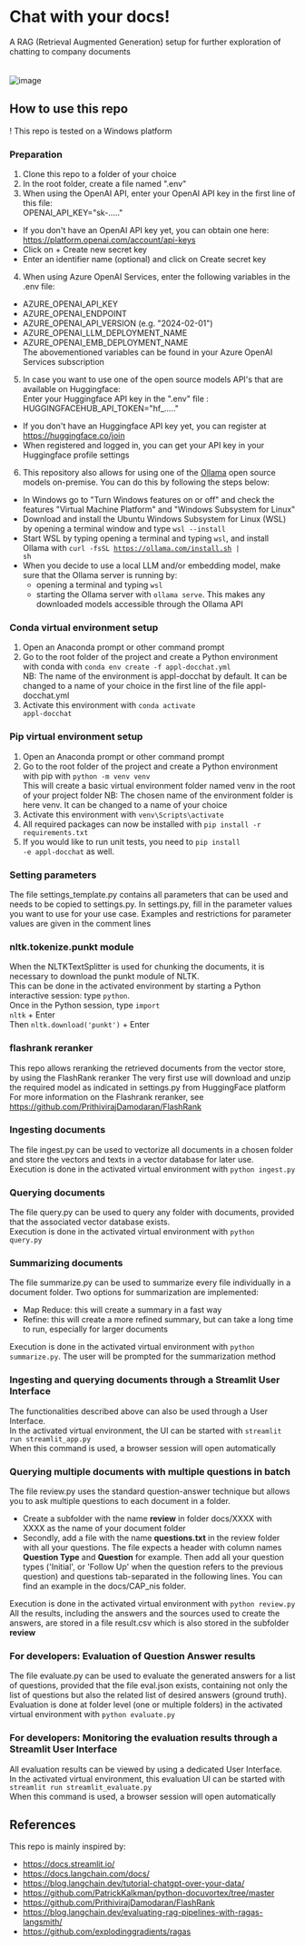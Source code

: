 # Chat with your docs! 
A RAG (Retrieval Augmented Generation) setup for further exploration of chatting to company documents<br><br><br>
![image](https://github.com/pbl-nl/appl-docchat/assets/7226328/d30cdb13-2276-4510-aae9-c94fcaeb9f66)


## How to use this repo
! This repo is tested on a Windows platform

### Preparation
1. Clone this repo to a folder of your choice
2. In the root folder, create a file named ".env"
3. When using the OpenAI API, enter your OpenAI API key in the first line of this file:<br>
OPENAI_API_KEY="sk-....."<br>
* If you don't have an OpenAI API key yet, you can obtain one here: https://platform.openai.com/account/api-keys
* Click on + Create new secret key
* Enter an identifier name (optional) and click on Create secret key
4. When using Azure OpenAI Services, enter the following variables in the .env file:
  * AZURE_OPENAI_API_KEY
  * AZURE_OPENAI_ENDPOINT
  * AZURE_OPENAI_API_VERSION (e.g. "2024-02-01")
  * AZURE_OPENAI_LLM_DEPLOYMENT_NAME
  * AZURE_OPENAI_EMB_DEPLOYMENT_NAME<br>
The abovementioned variables can be found in your Azure OpenAI Services subscription
5. In case you want to use one of the open source models API's that are available on Huggingface:<br>
Enter your Huggingface API key in the ".env" file :<br>
HUGGINGFACEHUB_API_TOKEN="hf_....."<br>
* If you don't have an Huggingface API key yet, you can register at https://huggingface.co/join
* When registered and logged in, you can get your API key in your Huggingface profile settings
6. This repository also allows for using one of the [Ollama](https://ollama.com/) open source models on-premise. You can do this by following the steps below:
* In Windows go to "Turn Windows features on or off" and check the features "Virtual Machine Platform" and "Windows Subsystem for Linux"
* Download and install the Ubuntu Windows Subsystem for Linux (WSL) by opening a terminal window and type <code>wsl --install</code>
* Start WSL by typing opening a terminal and typing <code>wsl</code>, and install Ollama with <code>curl -fsSL https://ollama.com/install.sh | sh</code>
* When you decide to use a local LLM and/or embedding model, make sure that the Ollama server is running by:
  * opening a terminal and typing <code>wsl</code>
  * starting the Ollama server with <code>ollama serve</code>. This makes any downloaded models accessible through the Ollama API
  
### Conda virtual environment setup
1. Open an Anaconda prompt or other command prompt
2. Go to the root folder of the project and create a Python environment with conda with <code>conda env create -f appl-docchat.yml</code><br>
NB: The name of the environment is appl-docchat by default. It can be changed to a name of your choice in the first line of the file appl-docchat.yml
3. Activate this environment with <code>conda activate appl-docchat</code>

### Pip virtual environment setup
1. Open an Anaconda prompt or other command prompt
2. Go to the root folder of the project and create a Python environment with pip with <code>python -m venv venv</code><br>
This will create a basic virtual environment folder named venv in the root of your project folder
NB: The chosen name of the environment folder is here venv. It can be changed to a name of your choice
3. Activate this environment with <code>venv\Scripts\activate</code>
4. All required packages can now be installed with <code>pip install -r requirements.txt</code>
5. If you would like to run unit tests, you need to <code>pip install -e appl-docchat</code> as well.

### Setting parameters
The file settings_template.py contains all parameters that can be used and needs to be copied to settings.py. In settings.py, fill in the parameter values you want to use for your use case. 
Examples and restrictions for parameter values are given in the comment lines

### nltk.tokenize.punkt module
When the NLTKTextSplitter is used for chunking the documents, it is necessary to download the punkt module of NLTK.<br>
This can be done in the activated environment by starting a Python interactive session: type <code>python</code>.<br>
Once in the Python session, type <code>import nltk</code> + Enter<br>
Then <code>nltk.download('punkt')</code> + Enter

### flashrank reranker
This repo allows reranking the retrieved documents from the vector store, by using the FlashRank reranker
The very first use will download and unzip the required model as indicated in settings.py from HuggingFace platform
For more information on the Flashrank reranker, see https://github.com/PrithivirajDamodaran/FlashRank

### Ingesting documents
The file ingest.py can be used to vectorize all documents in a chosen folder and store the vectors and texts in a vector database for later use.<br>
Execution is done in the activated virtual environment with <code>python ingest.py</code>

### Querying documents
The file query.py can be used to query any folder with documents, provided that the associated vector database exists.<br>
Execution is done in the activated virtual environment with <code>python query.py</code>

### Summarizing documents
The file summarize.py can be used to summarize every file individually in a document folder. Two options for summarization are implemented:
* Map Reduce: this will create a summary in a fast way<br>
* Refine: this will create a more refined summary, but can take a long time to run, especially for larger documents

Execution is done in the activated virtual environment with <code>python summarize.py</code>. The user will be prompted for the summarization method

### Ingesting and querying documents through a Streamlit User Interface
The functionalities described above can also be used through a User Interface.<br>
In the activated virtual environment, the UI can be started with <code>streamlit run streamlit_app.py</code><br>
When this command is used, a browser session will open automatically

### Querying multiple documents with multiple questions in batch
The file review.py uses the standard question-answer technique but allows you to ask multiple questions to each document in a folder. 
* Create a subfolder with the name <B>review</B> in folder docs/XXXX with XXXX as the name of your document folder
* Secondly, add a file with the name <B>questions.txt</B> in the review folder with all your questions. The file expects a header with column names <B>Question Type</B> and <B>Question</B> for example. Then add all your question types ('Initial', or 'Follow Up' when the question refers to the previous question) and questions tab-separated in the following lines. You can find an example in the docs/CAP_nis folder.<br>

Execution is done in the activated virtual environment with <code>python review.py</code>
All the results, including the answers and the sources used to create the answers, are stored in a file result.csv which is also stored in the subfolder <B>review</B>

### For developers: Evaluation of Question Answer results
The file evaluate.py can be used to evaluate the generated answers for a list of questions, provided that the file eval.json exists, containing 
not only the list of questions but also the related list of desired answers (ground truth).<br>
Evaluation is done at folder level (one or multiple folders) in the activated virtual environment with <code>python evaluate.py</code><br>

### For developers: Monitoring the evaluation results through a Streamlit User Interface
All evaluation results can be viewed by using a dedicated User Interface.<br>
In the activated virtual environment, this evaluation UI can be started with <code>streamlit run streamlit_evaluate.py</code><br>
When this command is used, a browser session will open automatically

## References
This repo is mainly inspired by:
- https://docs.streamlit.io/
- https://docs.langchain.com/docs/
- https://blog.langchain.dev/tutorial-chatgpt-over-your-data/
- https://github.com/PatrickKalkman/python-docuvortex/tree/master
- https://github.com/PrithivirajDamodaran/FlashRank
- https://blog.langchain.dev/evaluating-rag-pipelines-with-ragas-langsmith/
- https://github.com/explodinggradients/ragas

